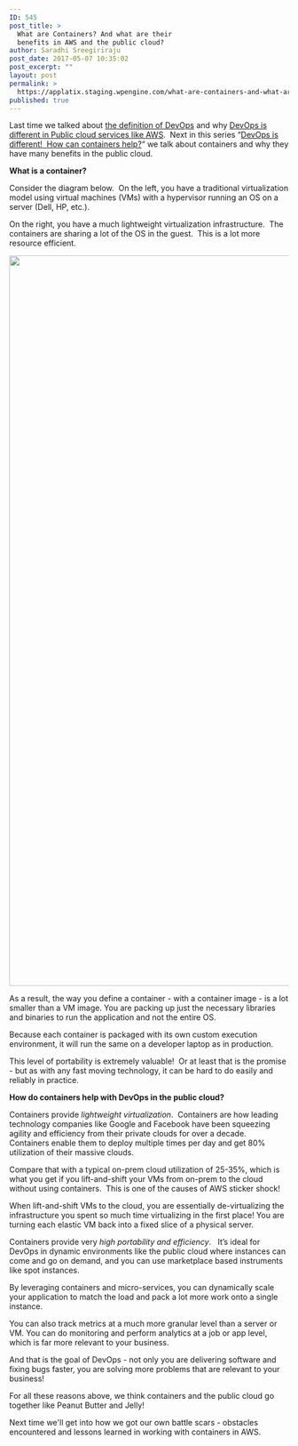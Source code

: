 ```yaml
---
ID: 545
post_title: >
  What are Containers? And what are their
  benefits in AWS and the public cloud?
author: Saradhi Sreegiriraju
post_date: 2017-05-07 10:35:02
post_excerpt: ""
layout: post
permalink: >
  https://applatix.staging.wpengine.com/what-are-containers-and-what-are-their-benefits-in-aws-and-the-public-cloud/
published: true
---
```

<p class="p1"><span class="s1">Last time we talked about <a href="https://applatix.staging.wpengine.com/best-definition-devops/">the definition of DevOps</a> and why <a href="https://applatix.staging.wpengine.com/aws-public-cloud-not-equal-private-cloud/">DevOps is different in Public cloud services like AWS</a>.<span class="Apple-converted-space">  </span>Next in this series “<a href="https://applatix.staging.wpengine.com/video-slides-webcast-devops-aws-different-can-containers-help/">DevOps is different!<span class="Apple-converted-space">  </span>How can containers help?</a>“ we talk about containers and why they have many benefits in the public cloud. </span></p>
<p class="p1"><span class="s1"><b>What is a container?</b></span></p>
<p class="p1"><span class="s1">Consider the diagram below.  </span><span class="s1">On the left, you have a traditional virtualization model using virtual machines (VMs) with a hypervisor running an OS on a server (Dell, HP, etc.).</span></p>
<p class="p1"><span class="s1">On the right, you have a much lightweight virtualization infrastructure.  The containers are sharing a lot of the OS in the guest.  This is a lot more resource efficient.</span></p>
<p class="p1"><img class="alignleft wp-image-506 size-full" src="http://applatix.staging.wpengine.com/wp-content/uploads/2017/04/what-are-containers.png" alt="" width="2324" height="1314" /></p>
<p class="p1"><span class="s1">As a result, the way you define a container - with a container image - is a lot smaller than a VM image. You are packing up just the necessary libraries and binaries to run the application and not the entire OS. </span></p>
<p class="p1"><span class="s1">Because each container is packaged with its own custom execution environment, it will run the same on a developer laptop as in production.</span></p>
<p class="p1"><span class="s1">This level of portability is extremely valuable!  Or at least that is the promise - but as with any fast moving technology, it can be hard to do easily and reliably in practice. </span></p>
<p class="p1"><span class="s1"><b>How do containers help with DevOps in the public cloud? </b></span></p>
<p class="p1"><span class="s1">Containers provide <em>lightweight virtualization</em>.  Containers are how leading technology companies like Google and Facebook have been squeezing agility and efficiency from their private clouds for over a decade.<span class="Apple-converted-space">  </span>Containers enable them to deploy multiple times per day and get 80% utilization of their massive clouds. </span></p>
<p class="p1"><span class="s1">Compare that with a typical on-prem cloud utilization of 25-35%, which is what you get if you lift-and-shift your VMs from on-prem to the cloud without using containers.  This is one of the causes of AWS sticker shock!</span></p>
<p class="p1"><span class="s1">When lift-and-shift VMs to the cloud, you are essentially de-virtualizing the infrastructure you spent so much time virtualizing in the first place! You are turning each elastic VM back into a fixed slice of a physical server.</span></p>
<p class="p1"><span class="s1">Containers provide very <em>high portability and efficiency</em>.   It’s ideal for DevOps in dynamic environments like the public cloud where instances can come and go on demand, and you can use marketplace based instruments like spot instances.</span></p>
<p class="p1"><span class="s1">By leveraging containers and micro-services, you can dynamically scale your application to match the load and pack a lot more work onto a single instance.</span></p>
<p class="p1"><span class="s1">You can also track metrics at a much more granular level than a server or VM. You can do monitoring and perform analytics at a job or app level, which is far more relevant to your business.</span></p>
<p class="p1"><span class="s1">And that is the goal of DevOps - not only you are delivering software and fixing bugs faster, you are solving more problems that are relevant to your business!</span></p>
<p class="p1"><span class="s1">For all these reasons above, we think containers and the public cloud go together like Peanut Butter and Jelly!</span></p>
<p class="p1"><span class="s1">Next time we'll get into how we got our own battle scars - obstacles encountered and lessons learned in working with containers in AWS.  </span></p>